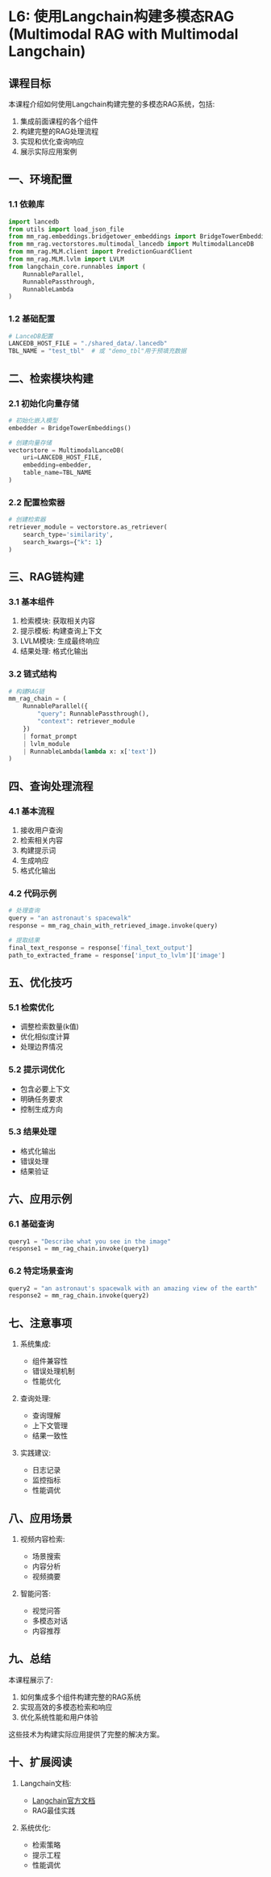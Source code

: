 # L6: 使用Langchain构建多模态RAG (Multimodal RAG with Multimodal Langchain)

## 课程目标

本课程介绍如何使用Langchain构建完整的多模态RAG系统，包括:
1. 集成前面课程的各个组件
2. 构建完整的RAG处理流程
3. 实现和优化查询响应
4. 展示实际应用案例

## 一、环境配置

### 1.1 依赖库
```python
import lancedb
from utils import load_json_file
from mm_rag.embeddings.bridgetower_embeddings import BridgeTowerEmbeddings
from mm_rag.vectorstores.multimodal_lancedb import MultimodalLanceDB
from mm_rag.MLM.client import PredictionGuardClient
from mm_rag.MLM.lvlm import LVLM
from langchain_core.runnables import (
    RunnableParallel, 
    RunnablePassthrough, 
    RunnableLambda
)
```

### 1.2 基础配置
```python
# LanceDB配置
LANCEDB_HOST_FILE = "./shared_data/.lancedb"
TBL_NAME = "test_tbl"  # 或 "demo_tbl"用于预填充数据
```

## 二、检索模块构建

### 2.1 初始化向量存储
```python
# 初始化嵌入模型
embedder = BridgeTowerEmbeddings()

# 创建向量存储
vectorstore = MultimodalLanceDB(
    uri=LANCEDB_HOST_FILE, 
    embedding=embedder, 
    table_name=TBL_NAME
)
```

### 2.2 配置检索器
```python
# 创建检索器
retriever_module = vectorstore.as_retriever(
    search_type='similarity', 
    search_kwargs={"k": 1}
)
```

## 三、RAG链构建

### 3.1 基本组件
1. 检索模块: 获取相关内容
2. 提示模板: 构建查询上下文
3. LVLM模块: 生成最终响应
4. 结果处理: 格式化输出

### 3.2 链式结构
```python
# 构建RAG链
mm_rag_chain = (
    RunnableParallel({
        "query": RunnablePassthrough(),
        "context": retriever_module
    })
    | format_prompt 
    | lvlm_module
    | RunnableLambda(lambda x: x['text'])
)
```

## 四、查询处理流程

### 4.1 基本流程
1. 接收用户查询
2. 检索相关内容
3. 构建提示词
4. 生成响应
5. 格式化输出

### 4.2 代码示例
```python
# 处理查询
query = "an astronaut's spacewalk"
response = mm_rag_chain_with_retrieved_image.invoke(query)

# 提取结果
final_text_response = response['final_text_output']
path_to_extracted_frame = response['input_to_lvlm']['image']
```

## 五、优化技巧

### 5.1 检索优化
- 调整检索数量(k值)
- 优化相似度计算
- 处理边界情况

### 5.2 提示词优化
- 包含必要上下文
- 明确任务要求
- 控制生成方向

### 5.3 结果处理
- 格式化输出
- 错误处理
- 结果验证

## 六、应用示例

### 6.1 基础查询
```python
query1 = "Describe what you see in the image"
response1 = mm_rag_chain.invoke(query1)
```

### 6.2 特定场景查询
```python
query2 = "an astronaut's spacewalk with an amazing view of the earth"
response2 = mm_rag_chain.invoke(query2)
```

## 七、注意事项

1. 系统集成:
   - 组件兼容性
   - 错误处理机制
   - 性能优化

2. 查询处理:
   - 查询理解
   - 上下文管理
   - 结果一致性

3. 实践建议:
   - 日志记录
   - 监控指标
   - 性能调优

## 八、应用场景

1. 视频内容检索:
   - 场景搜索
   - 内容分析
   - 视频摘要

2. 智能问答:
   - 视觉问答
   - 多模态对话
   - 内容推荐

## 九、总结

本课程展示了:
1. 如何集成多个组件构建完整的RAG系统
2. 实现高效的多模态检索和响应
3. 优化系统性能和用户体验

这些技术为构建实际应用提供了完整的解决方案。

## 十、扩展阅读

1. Langchain文档:
   - [Langchain官方文档](https://python.langchain.com/docs/get_started/introduction)
   - RAG最佳实践

2. 系统优化:
   - 检索策略
   - 提示工程
   - 性能调优 